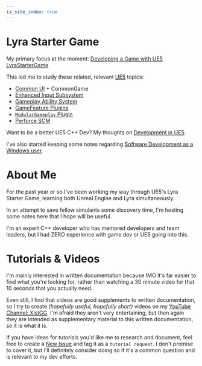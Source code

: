 ```yaml
---
is_site_index: true
---
```


# Lyra Starter Game

My primary focus at the moment: [Developing a Game with UE5 LyraStarterGame](./UE5/LyraStarterGame/)

This led me to study these related, relevant [UE5](./UE5/) topics:

- [Common UI](/UE5/CommonUI/) + CommonGame
- [Enhanced Input Subsystem](/UE5/EnhancedInput/)
- [Gameplay Ability System](/UE5/GameplayAbilitySystem/)
- [GameFeature Plugins](/UE5/GameFeatures/)
- [`ModularGameplay` Plugin](/UE5/ModularGameplay/)
- [Perforce SCM](/Perforce/)

Want to be a better UE5 C++ Dev?
My thoughts on
[Development in UE5](/UE5/Dev/).

I've also started keeping some notes regarding
[Software Development as a Windows user](/Windows/).


# About Me

For the past year or so I've been working my way through UE5's Lyra Starter Game,
learning both Unreal Engine and Lyra simultaneously.

In an attempt to save fellow simulants some discovery time,
I'm hosting some notes here that I hope will be useful.

I'm an expert C++ developer who has mentored developers and team leaders,
but I had ZERO experience with game dev or UE5 going into this.


# Tutorials & Videos

I'm mainly interested in written documentation because IMO it's far easier to find
what you're looking for, rather than watching a 30 minute video for that 10 seconds
that you actually need.

Even still, I find that videos are good supplements to written documentation,
so I try to create *(hopefully useful, hopefully short)* videos
on my [YouTube Channel: XistGG](https://youtube.com/c/XistGG).
I'm afraid they aren't very entertaining, but then again they are intended as
supplementary material to this written documentation, so it is what it is.

If you have ideas for tutorials you'd like me to research and document, feel free to
create a [New Issue](https://github.com/x157/x157.github.io/labels/tutorial%20request)
and tag it as a `tutorial request`.  I don't promise to cover it, but
I'll definitely consider doing so if
it's a common question and is relevant to my dev efforts.
